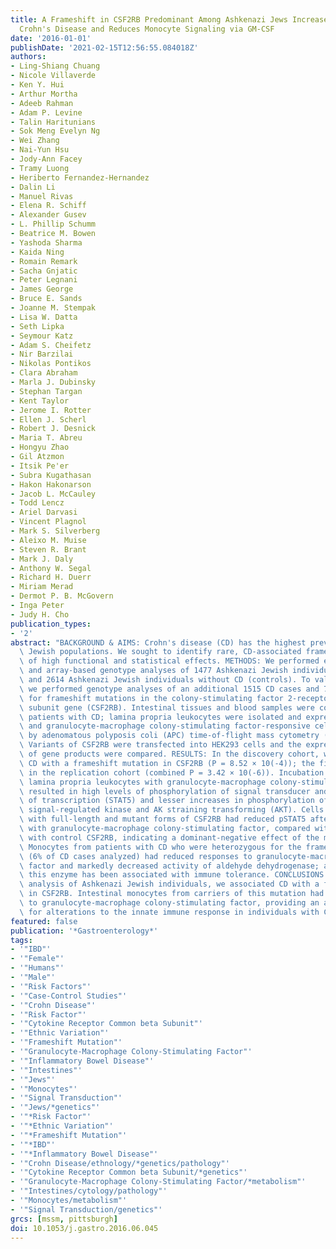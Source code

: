 ```yaml
---
title: A Frameshift in CSF2RB Predominant Among Ashkenazi Jews Increases Risk for
  Crohn's Disease and Reduces Monocyte Signaling via GM-CSF
date: '2016-01-01'
publishDate: '2021-02-15T12:56:55.084018Z'
authors:
- Ling-Shiang Chuang
- Nicole Villaverde
- Ken Y. Hui
- Arthur Mortha
- Adeeb Rahman
- Adam P. Levine
- Talin Haritunians
- Sok Meng Evelyn Ng
- Wei Zhang
- Nai-Yun Hsu
- Jody-Ann Facey
- Tramy Luong
- Heriberto Fernandez-Hernandez
- Dalin Li
- Manuel Rivas
- Elena R. Schiff
- Alexander Gusev
- L. Phillip Schumm
- Beatrice M. Bowen
- Yashoda Sharma
- Kaida Ning
- Romain Remark
- Sacha Gnjatic
- Peter Legnani
- James George
- Bruce E. Sands
- Joanne M. Stempak
- Lisa W. Datta
- Seth Lipka
- Seymour Katz
- Adam S. Cheifetz
- Nir Barzilai
- Nikolas Pontikos
- Clara Abraham
- Marla J. Dubinsky
- Stephan Targan
- Kent Taylor
- Jerome I. Rotter
- Ellen J. Scherl
- Robert J. Desnick
- Maria T. Abreu
- Hongyu Zhao
- Gil Atzmon
- Itsik Pe'er
- Subra Kugathasan
- Hakon Hakonarson
- Jacob L. McCauley
- Todd Lencz
- Ariel Darvasi
- Vincent Plagnol
- Mark S. Silverberg
- Aleixo M. Muise
- Steven R. Brant
- Mark J. Daly
- Anthony W. Segal
- Richard H. Duerr
- Miriam Merad
- Dermot P. B. McGovern
- Inga Peter
- Judy H. Cho
publication_types:
- '2'
abstract: "BACKGROUND & AIMS: Crohn's disease (CD) has the highest prevalence in Ashkenazi\
  \ Jewish populations. We sought to identify rare, CD-associated frameshift variants\
  \ of high functional and statistical effects. METHODS: We performed exome sequencing\
  \ and array-based genotype analyses of 1477 Ashkenazi Jewish individuals with CD\
  \ and 2614 Ashkenazi Jewish individuals without CD (controls). To validate our findings,\
  \ we performed genotype analyses of an additional 1515 CD cases and 7052 controls\
  \ for frameshift mutations in the colony-stimulating factor 2-receptor β common\
  \ subunit gene (CSF2RB). Intestinal tissues and blood samples were collected from\
  \ patients with CD; lamina propria leukocytes were isolated and expression of CSF2RB\
  \ and granulocyte-macrophage colony-stimulating factor-responsive cells were defined\
  \ by adenomatous polyposis coli (APC) time-of-flight mass cytometry (CyTOF analysis).\
  \ Variants of CSF2RB were transfected into HEK293 cells and the expression and functions\
  \ of gene products were compared. RESULTS: In the discovery cohort, we associated\
  \ CD with a frameshift mutation in CSF2RB (P = 8.52 × 10(-4)); the finding was validated\
  \ in the replication cohort (combined P = 3.42 × 10(-6)). Incubation of intestinal\
  \ lamina propria leukocytes with granulocyte-macrophage colony-stimulating factor\
  \ resulted in high levels of phosphorylation of signal transducer and activator\
  \ of transcription (STAT5) and lesser increases in phosphorylation of extracellular\
  \ signal-regulated kinase and AK straining transforming (AKT). Cells co-transfected\
  \ with full-length and mutant forms of CSF2RB had reduced pSTAT5 after stimulation\
  \ with granulocyte-macrophage colony-stimulating factor, compared with cells transfected\
  \ with control CSF2RB, indicating a dominant-negative effect of the mutant gene.\
  \ Monocytes from patients with CD who were heterozygous for the frameshift mutation\
  \ (6% of CD cases analyzed) had reduced responses to granulocyte-macrophage colony-stimulating\
  \ factor and markedly decreased activity of aldehyde dehydrogenase; activity of\
  \ this enzyme has been associated with immune tolerance. CONCLUSIONS: In a genetic\
  \ analysis of Ashkenazi Jewish individuals, we associated CD with a frameshift mutation\
  \ in CSF2RB. Intestinal monocytes from carriers of this mutation had reduced responses\
  \ to granulocyte-macrophage colony-stimulating factor, providing an additional mechanism\
  \ for alterations to the innate immune response in individuals with CD."
featured: false
publication: '*Gastroenterology*'
tags:
- '"IBD"'
- '"Female"'
- '"Humans"'
- '"Male"'
- '"Risk Factors"'
- '"Case-Control Studies"'
- '"Crohn Disease"'
- '"Risk Factor"'
- '"Cytokine Receptor Common beta Subunit"'
- '"Ethnic Variation"'
- '"Frameshift Mutation"'
- '"Granulocyte-Macrophage Colony-Stimulating Factor"'
- '"Inflammatory Bowel Disease"'
- '"Intestines"'
- '"Jews"'
- '"Monocytes"'
- '"Signal Transduction"'
- '"Jews/*genetics"'
- '"*Risk Factor"'
- '"*Ethnic Variation"'
- '"*Frameshift Mutation"'
- '"*IBD"'
- '"*Inflammatory Bowel Disease"'
- '"Crohn Disease/ethnology/*genetics/pathology"'
- '"Cytokine Receptor Common beta Subunit/*genetics"'
- '"Granulocyte-Macrophage Colony-Stimulating Factor/*metabolism"'
- '"Intestines/cytology/pathology"'
- '"Monocytes/metabolism"'
- '"Signal Transduction/genetics"'
grcs: [mssm, pittsburgh]
doi: 10.1053/j.gastro.2016.06.045
---
```


